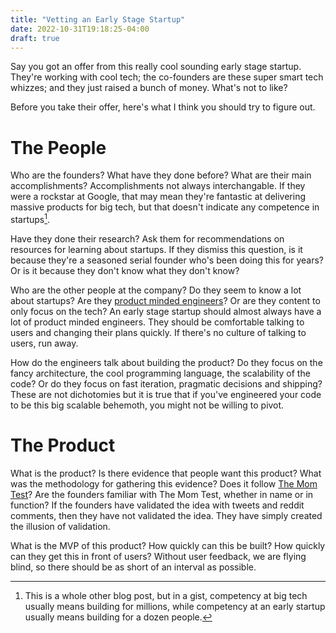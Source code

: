 ```yaml
---
title: "Vetting an Early Stage Startup"
date: 2022-10-31T19:18:25-04:00
draft: true
---
```


Say you got an offer from this really cool sounding early stage
startup. They're working with cool tech; the co-founders are these
super smart tech whizzes; and they just raised a bunch of
money. What's not to like?

Before you take their offer, here's what I think you should try to
figure out.

# The People

Who are the founders? What have they done before? What are their main
accomplishments? Accomplishments not always interchangable. If they
were a rockstar at Google, that may mean they're fantastic at
delivering massive products for big tech, but that doesn't indicate
any competence in startups[^1].

[^1]: This is a whole other blog post, but in a gist, competency at
    big tech usually means building for millions, while competency at
	an early startup usually means building for a dozen people.

Have they done their research? Ask them for recommendations on
resources for learning about startups. If they dismiss this question,
is it because they're a seasoned serial founder who's been doing this
for years? Or is it because they don't know what they don't know?

Who are the other people at the company? Do they seem to know a lot
about startups? Are they [product minded
engineers](https://blog.pragmaticengineer.com/the-product-minded-engineer/)?
Or are they content to only focus on the tech? An early stage startup
should almost always have a lot of product minded engineers. They
should be comfortable talking to users and changing their plans
quickly. If there's no culture of talking to users, run away.

How do the engineers talk about building the product? Do they focus on
the fancy architecture, the cool programming language, the scalability
of the code? Or do they focus on fast iteration, pragmatic decisions
and shipping? These are not dichotomies but it is true that if you've
engineered your code to be this big scalable behemoth, you might not
be willing to pivot.


# The Product

What is the product? Is there evidence that people want this product?
What was the methodology for gathering this evidence? Does it follow
[The Mom Test](https://www.momtestbook.com/)? Are the founders
familiar with The Mom Test, whether in name or in function? If the
founders have validated the idea with tweets and reddit comments, then
they have not validated the idea. They have simply created the
illusion of validation.

What is the MVP of this product? How quickly can this be built? How
quickly can they get this in front of users? Without user feedback, we
are flying blind, so there should be as short of an interval as
possible.
